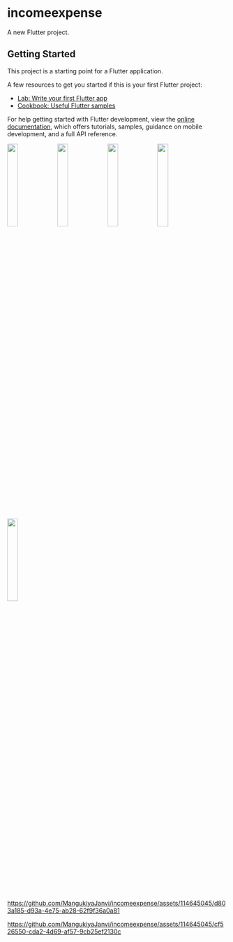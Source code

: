 # incomeexpense

A new Flutter project.

## Getting Started

This project is a starting point for a Flutter application.

A few resources to get you started if this is your first Flutter project:

- [Lab: Write your first Flutter app](https://docs.flutter.dev/get-started/codelab)
- [Cookbook: Useful Flutter samples](https://docs.flutter.dev/cookbook)

For help getting started with Flutter development, view the
[online documentation](https://docs.flutter.dev/), which offers tutorials,
samples, guidance on mobile development, and a full API reference.
<p>
<img src="https://github.com/MangukiyaJanvi/incomeexpense/assets/114645045/37f566ce-468c-48e3-914d-a107591d2176"width=22%,height=35%>
<img src="https://github.com/MangukiyaJanvi/incomeexpense/assets/114645045/3c9cd426-6dc7-48d5-9142-566cb6605ef3"width=22%,height=35%>
<img src="https://github.com/MangukiyaJanvi/incomeexpense/assets/114645045/85b01559-aec5-45d8-b3dd-432e131a8f90"width=22%,height=35%>
<img src="https://github.com/MangukiyaJanvi/incomeexpense/assets/114645045/dd15303a-02cd-4ee9-bcc5-6fea653f8bc8"width=22%,height=35%>
<img src="https://github.com/MangukiyaJanvi/incomeexpense/assets/114645045/4cec9b37-3c4e-41fd-9b13-e693a937e978"width=22%,height=35%>
<p>
 



https://github.com/MangukiyaJanvi/incomeexpense/assets/114645045/d803a185-d93a-4e75-ab28-62f9f36a0a81



https://github.com/MangukiyaJanvi/incomeexpense/assets/114645045/cf526550-cda2-4d69-af57-9cb25ef2130c

